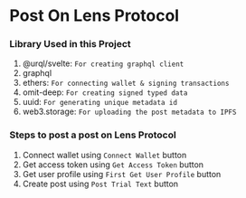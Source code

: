 # Post On Lens Protocol

### Library Used in this Project
1. @urql/svelte: `For creating graphql client`
2. graphql
3. ethers: `For connecting wallet & signing transactions` 
4. omit-deep: `For creating signed typed data`
5. uuid: `For generating unique metadata id`
6. web3.storage: `For uploading the post metadata to IPFS`

### Steps to post a post on Lens Protocol
1. Connect wallet using `Connect Wallet` button
2. Get access token using `Get Access Token` button
3. Get user profile using `First Get User Profile` button
4. Create post using `Post Trial Text` button

